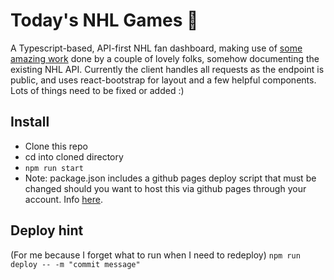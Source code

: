 # Today's NHL Games :ice_hockey:
A Typescript-based, API-first NHL fan dashboard, making use of [some amazing work](https://gitlab.com/dword4/nhlapi/-/blob/master/stats-api.md) done by a couple of lovely folks, somehow documenting the existing NHL API. Currently the client handles all requests as the endpoint is public, and uses react-bootstrap for layout and a few helpful components. Lots of things need to be fixed or added :)

## Install
- Clone this repo
- cd into cloned directory
- `npm run start`
- Note: package.json includes a github pages deploy script that must be changed should you want to host this via github pages through your account. Info [here](https://github.com/gitname/react-gh-pages).

## Deploy hint
(For me because I forget what to run when I need to redeploy) `npm run deploy -- -m "commit message"`